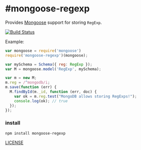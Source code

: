 #mongoose-regexp
=================

Provides [Mongoose](http://mongoosejs.com) support for storing `RegExp`.

[![Build Status](https://travis-ci.org/aheckmann/mongoose-regexp.png?branch=master)](http://travis-ci.org/aheckmann/mongoose-regexp)

Example:

```js
var mongoose = require('mongoose')
require('mongoose-regexp')(mongoose);

var mySchema = Schema({ reg: RegExp });
var M = mongoose.model('RegExp', mySchema);

var m = new M;
m.reg = /^mongodb/i;
m.save(function (err) {
  M.findById(m._id, function (err, doc) {
    var ok = m.reg.test("MongoDB allows storing RegExps!");
    console.log(ok); // true
  });
});
```

### install

```
npm install mongoose-regexp
```

[LICENSE](https://github.com/aheckmann/mongoose-regexp/blob/master/LICENSE)
